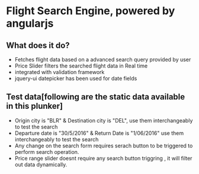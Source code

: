 Flight Search Engine, powered by angularjs
=============

What does it do?
----------------
+ Fetches flight data based on a advanced search query provided by user
+ Price Slider filters the searched flight data in Real time
+ integrated with validation framework
+ jquery-ui datepicker has been used for date fields

Test data[following are the static data available in this plunker]
----------------
+ Origin city is "BLR" & Destination city is "DEL", use them interchangeably to test the search
+ Departure date is "30/5/2016" & Return Date is "1/06/2016" use them interchangeably to test the search
+ Any change on the search form requires serach button to be triggered to perform search operation.
+ Price range slider doesnt require any search button triggring , it will filter out data dynamically.



